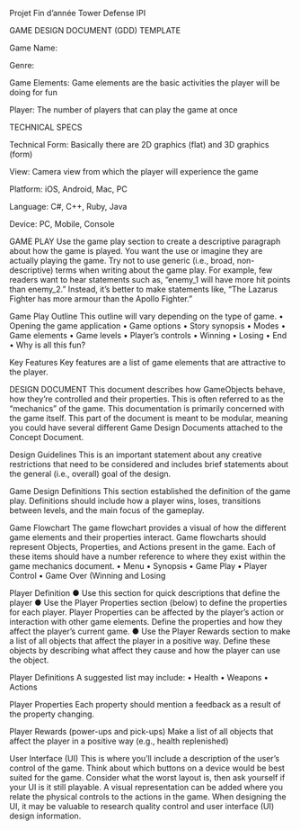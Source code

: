 Projet Fin d’année Tower Defense IPI

GAME DESIGN DOCUMENT (GDD) TEMPLATE

Game Name:


Genre:



Game Elements:
Game elements are the basic activities the player will be doing for fun







Player:
The number of players that can play the game at once



TECHNICAL SPECS

Technical Form:
Basically there are 2D graphics (flat) and 3D graphics (form)




View:
Camera view from which the player will experience the game




Platform:
iOS, Android, Mac, PC




Language:
C#, C++, Ruby, Java
 
Device:
PC, Mobile, Console





GAME PLAY
Use the game play section to create a descriptive paragraph about how the game is played. You want the use or imagine they are actually playing the game. Try not to use generic (i.e., broad, non-descriptive) terms when writing about the game play. For example, few readers want to hear statements such as, “enemy_1 will have more hit points than
enemy_2.” Instead, it’s better to make statements like, “The Lazarus Fighter has more armour than the Apollo Fighter.”
















Game Play Outline
This outline will vary depending on the type of game.
•	Opening the game application
•	Game options
•	Story synopsis
•	Modes
•	Game elements
•	Game levels
•	Player’s controls
•	Winning
•	Losing
•	End
•	Why is all this fun?
 
Key Features
Key features are a list of game elements that are attractive to the player.
















DESIGN DOCUMENT
This document describes how GameObjects behave, how they’re controlled and their properties. This is often referred to as the “mechanics” of the game. This documentation is primarily concerned with
the game itself. This part of the document is meant to be modular, meaning you could have several different Game Design Documents attached to the Concept Document.


Design Guidelines
This is an important statement about any creative restrictions that need to be considered and includes brief statements about the general (i.e., overall) goal of the design.






Game Design Definitions
This section established the definition of the game play. Definitions should include how a player wins, loses, transitions between levels, and the main focus of the gameplay.
 
Game Flowchart
The game flowchart provides a visual of how the different game elements and their properties interact. Game flowcharts should represent Objects, Properties, and Actions present in the game. Each of these items should have a number reference to where they exist within the game mechanics document.
•	Menu
•	Synopsis
•	Game Play
•	Player Control
•	Game Over (Winning and Losing
 
Player Definition
●	Use this section for quick descriptions that define the player
●	Use the Player Properties section (below) to define the properties for each player. Player Properties can be affected by the player’s action or interaction with other game elements. Define the properties and how they affect the player’s current game.
●	Use the Player Rewards section to make a list of all objects that affect the player in a positive way. Define these objects by describing what affect they cause and how the player can use the object.

Player Definitions
A suggested list may include:
•	Health
•	Weapons
•	Actions











Player Properties
Each property should mention a feedback as a result of the property changing.









Player Rewards (power-ups and pick-ups)
Make a list of all objects that affect the player in a positive way (e.g., health replenished)
 

User Interface (UI)
This is where you’ll include a description of the user’s control of the game. Think about which buttons on a device would be best suited for the game. Consider what the worst layout is, then ask yourself if your UI is it still playable. A visual representation can be added where you relate the physical controls to the actions in the game. When designing the UI, it may be valuable to research quality control and user interface (UI) design information.
